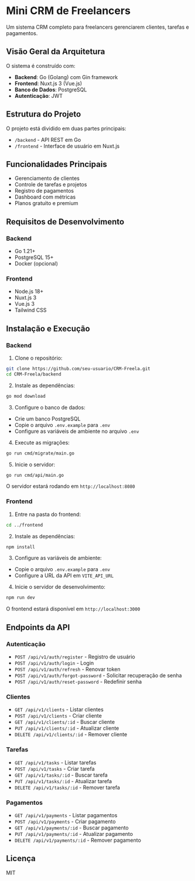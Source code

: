 # Mini CRM de Freelancers

Um sistema CRM completo para freelancers gerenciarem clientes, tarefas e pagamentos.

## Visão Geral da Arquitetura

O sistema é construído com:

- **Backend**: Go (Golang) com Gin framework
- **Frontend**: Nuxt.js 3 (Vue.js)
- **Banco de Dados**: PostgreSQL
- **Autenticação**: JWT

## Estrutura do Projeto

O projeto está dividido em duas partes principais:

- `/backend` - API REST em Go
- `/frontend` - Interface de usuário em Nuxt.js

## Funcionalidades Principais

- Gerenciamento de clientes
- Controle de tarefas e projetos
- Registro de pagamentos
- Dashboard com métricas
- Planos gratuito e premium

## Requisitos de Desenvolvimento

### Backend
- Go 1.21+
- PostgreSQL 15+
- Docker (opcional)

### Frontend
- Node.js 18+
- Nuxt.js 3
- Vue.js 3
- Tailwind CSS

## Instalação e Execução

### Backend

1. Clone o repositório:
```bash
git clone https://github.com/seu-usuario/CRM-Freela.git
cd CRM-Freela/backend
```

2. Instale as dependências:
```bash
go mod download
```

3. Configure o banco de dados:
- Crie um banco PostgreSQL
- Copie o arquivo `.env.example` para `.env`
- Configure as variáveis de ambiente no arquivo `.env`

4. Execute as migrações:
```bash
go run cmd/migrate/main.go
```

5. Inicie o servidor:
```bash
go run cmd/api/main.go
```

O servidor estará rodando em `http://localhost:8080`

### Frontend

1. Entre na pasta do frontend:
```bash
cd ../frontend
```

2. Instale as dependências:
```bash
npm install
```

3. Configure as variáveis de ambiente:
- Copie o arquivo `.env.example` para `.env`
- Configure a URL da API em `VITE_API_URL`

4. Inicie o servidor de desenvolvimento:
```bash
npm run dev
```

O frontend estará disponível em `http://localhost:3000`

## Endpoints da API

### Autenticação
- `POST /api/v1/auth/register` - Registro de usuário
- `POST /api/v1/auth/login` - Login
- `POST /api/v1/auth/refresh` - Renovar token
- `POST /api/v1/auth/forgot-password` - Solicitar recuperação de senha
- `POST /api/v1/auth/reset-password` - Redefinir senha

### Clientes
- `GET /api/v1/clients` - Listar clientes
- `POST /api/v1/clients` - Criar cliente
- `GET /api/v1/clients/:id` - Buscar cliente
- `PUT /api/v1/clients/:id` - Atualizar cliente
- `DELETE /api/v1/clients/:id` - Remover cliente

### Tarefas
- `GET /api/v1/tasks` - Listar tarefas
- `POST /api/v1/tasks` - Criar tarefa
- `GET /api/v1/tasks/:id` - Buscar tarefa
- `PUT /api/v1/tasks/:id` - Atualizar tarefa
- `DELETE /api/v1/tasks/:id` - Remover tarefa

### Pagamentos
- `GET /api/v1/payments` - Listar pagamentos
- `POST /api/v1/payments` - Criar pagamento
- `GET /api/v1/payments/:id` - Buscar pagamento
- `PUT /api/v1/payments/:id` - Atualizar pagamento
- `DELETE /api/v1/payments/:id` - Remover pagamento

## Licença

MIT
